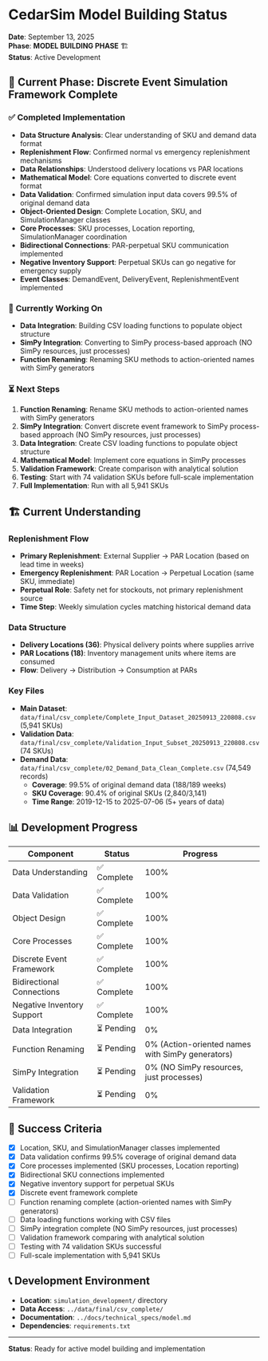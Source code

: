 # CedarSim Model Building Status

**Date**: September 13, 2025  
**Phase**: **MODEL BUILDING PHASE** 🏗️  
**Status**: Active Development

## 🎯 Current Phase: Discrete Event Simulation Framework Complete

### ✅ **Completed Implementation**
- **Data Structure Analysis**: Clear understanding of SKU and demand data format
- **Replenishment Flow**: Confirmed normal vs emergency replenishment mechanisms
- **Data Relationships**: Understood delivery locations vs PAR locations
- **Mathematical Model**: Core equations converted to discrete event format
- **Data Validation**: Confirmed simulation input data covers 99.5% of original demand data
- **Object-Oriented Design**: Complete Location, SKU, and SimulationManager classes
- **Core Processes**: SKU processes, Location reporting, SimulationManager coordination
- **Bidirectional Connections**: PAR-perpetual SKU communication implemented
- **Negative Inventory Support**: Perpetual SKUs can go negative for emergency supply
- **Event Classes**: DemandEvent, DeliveryEvent, ReplenishmentEvent implemented

### 🚧 **Currently Working On**
- **Data Integration**: Building CSV loading functions to populate object structure
- **SimPy Integration**: Converting to SimPy process-based approach (NO SimPy resources, just processes)
- **Function Renaming**: Renaming SKU methods to action-oriented names with SimPy generators

### ⏳ **Next Steps**
1. **Function Renaming**: Rename SKU methods to action-oriented names with SimPy generators
2. **SimPy Integration**: Convert discrete event framework to SimPy process-based approach (NO SimPy resources, just processes)
3. **Data Integration**: Create CSV loading functions to populate object structure
4. **Mathematical Model**: Implement core equations in SimPy processes
5. **Validation Framework**: Create comparison with analytical solution
6. **Testing**: Start with 74 validation SKUs before full-scale implementation
7. **Full Implementation**: Run with all 5,941 SKUs

## 🏗️ **Current Understanding**

### **Replenishment Flow**
- **Primary Replenishment**: External Supplier → PAR Location (based on lead time in weeks)
- **Emergency Replenishment**: PAR Location → Perpetual Location (same SKU, immediate)
- **Perpetual Role**: Safety net for stockouts, not primary replenishment source
- **Time Step**: Weekly simulation cycles matching historical demand data

### **Data Structure**
- **Delivery Locations (36)**: Physical delivery points where supplies arrive
- **PAR Locations (18)**: Inventory management units where items are consumed
- **Flow**: Delivery → Distribution → Consumption at PARs

### **Key Files**
- **Main Dataset**: `data/final/csv_complete/Complete_Input_Dataset_20250913_220808.csv` (5,941 SKUs)
- **Validation Data**: `data/final/csv_complete/Validation_Input_Subset_20250913_220808.csv` (74 SKUs)
- **Demand Data**: `data/final/csv_complete/02_Demand_Data_Clean_Complete.csv` (74,549 records)
  - **Coverage**: 99.5% of original demand data (188/189 weeks)
  - **SKU Coverage**: 90.4% of original SKUs (2,840/3,141)
  - **Time Range**: 2019-12-15 to 2025-07-06 (5+ years of data)

## 📊 **Development Progress**

| Component | Status | Progress |
|-----------|--------|----------|
| Data Understanding | ✅ Complete | 100% |
| Data Validation | ✅ Complete | 100% |
| Object Design | ✅ Complete | 100% |
| Core Processes | ✅ Complete | 100% |
| Discrete Event Framework | ✅ Complete | 100% |
| Bidirectional Connections | ✅ Complete | 100% |
| Negative Inventory Support | ✅ Complete | 100% |
| Data Integration | ⏳ Pending | 0% |
| Function Renaming | ⏳ Pending | 0% (Action-oriented names with SimPy generators) |
| SimPy Integration | ⏳ Pending | 0% (NO SimPy resources, just processes) |
| Validation Framework | ⏳ Pending | 0% |

## 🎯 **Success Criteria**

- [x] Location, SKU, and SimulationManager classes implemented
- [x] Data validation confirms 99.5% coverage of original demand data
- [x] Core processes implemented (SKU processes, Location reporting)
- [x] Bidirectional SKU connections implemented
- [x] Negative inventory support for perpetual SKUs
- [x] Discrete event framework complete
- [ ] Function renaming complete (action-oriented names with SimPy generators)
- [ ] Data loading functions working with CSV files
- [ ] SimPy integration complete (NO SimPy resources, just processes)
- [ ] Validation framework comparing with analytical solution
- [ ] Testing with 74 validation SKUs successful
- [ ] Full-scale implementation with 5,941 SKUs

## 📞 **Development Environment**

- **Location**: `simulation_development/` directory
- **Data Access**: `../data/final/csv_complete/`
- **Documentation**: `../docs/technical_specs/model.md`
- **Dependencies**: `requirements.txt`

---

**Status**: Ready for active model building and implementation
